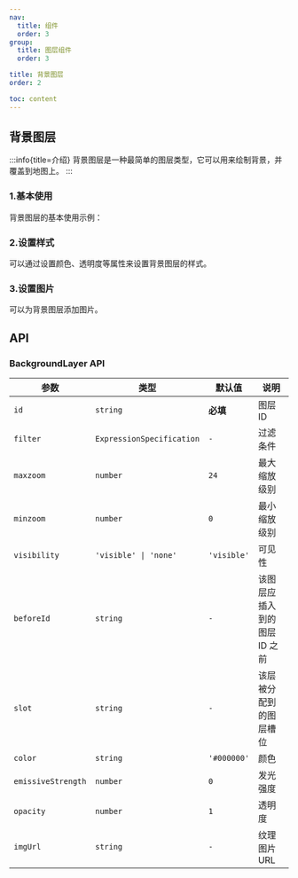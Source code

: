 ```yaml
---
nav:
  title: 组件
  order: 3
group:
  title: 图层组件
  order: 3

title: 背景图层
order: 2

toc: content
---
```


## 背景图层

:::info{title=介绍}
背景图层是一种最简单的图层类型，它可以用来绘制背景，并覆盖到地图上。
:::

### 1.基本使用

背景图层的基本使用示例：

<code src="../examples/backgroundLayer/demo1.tsx" compact="true"></code>

### 2.设置样式

可以通过设置颜色、透明度等属性来设置背景图层的样式。

<code src="../examples/backgroundLayer/demo2.tsx" compact="true"></code>

### 3.设置图片

可以为背景图层添加图片。

<code src="../examples/backgroundLayer/demo3.tsx" compact="true"></code>

## API

### BackgroundLayer API

| 参数               | 类型                      | 默认值      | 说明                         |
| ------------------ | ------------------------- | ----------- | ---------------------------- |
| `id`               | `string`                  | **必填**    | 图层 ID                      |
| `filter`           | `ExpressionSpecification` | `-`         | 过滤条件                     |
| `maxzoom`          | `number`                  | `24`        | 最大缩放级别                 |
| `minzoom`          | `number`                  | `0`         | 最小缩放级别                 |
| `visibility`       | `'visible' \| 'none'`     | `'visible'` | 可见性                       |
| `beforeId`         | `string`                  | `-`         | 该图层应插入到的图层 ID 之前 |
| `slot`             | `string`                  | `-`         | 该层被分配到的图层槽位       |
| `color`            | `string`                  | `'#000000'` | 颜色                         |
| `emissiveStrength` | `number`                  | `0`         | 发光强度                     |
| `opacity`          | `number`                  | `1`         | 透明度                       |
| `imgUrl`           | `string`                  | `-`         | 纹理图片 URL                 |
